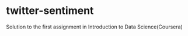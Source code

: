 twitter-sentiment
=================

Solution to the first assignment in Introduction to Data Science(Coursera)
